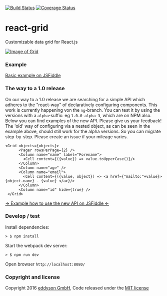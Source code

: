 [![Build Status](https://travis-ci.org/eddyson-de/react-grid.svg?branch=master)](https://travis-ci.org/eddyson-de/react-grid)
[![Coverage Status](https://coveralls.io/repos/github/eddyson-de/react-grid/badge.svg?branch=master)](https://coveralls.io/github/eddyson-de/react-grid?branch=master)

# react-grid
Customizable data grid for React.js

[![Image of Grid](https://cloud.githubusercontent.com/assets/5182212/20663384/9d9c547c-b557-11e6-806b-d7f6dd4c7549.png)](https://jsfiddle.net/dhfsk/2q1vh796/)
### Example

[Basic example on JSFiddle](https://jsfiddle.net/dhfsk/2q1vh796/)

### The way to a 1.0 release
On our way to a 1.0 release we are searching for a simple API which adheres to the "react-way" of declaratively 
configuring components. This work is currently happening von the `ng`-branch. You can test it by using the versions 
with a `alpha`-suffix: eg `1.0.0-alpha-3`, which are on NPM also. Below you can find examples of the new API. Please give us your feedback!
The 'old' way of configuring via a nested object, as can be seen in the example above, should still work for the alpha
versions. So you can migrate step-by-step. Please create an issue if your mileage varies.

```
<Grid objects={objects}>
      <Pager rowsPerPage={2} />
      <Column name="name" label="Forename">
        <Cell content={({value}) => value.toUpperCase()}/>  
      </Column>
      <Column name="age" />
      <Column name="email">
        <Cell content={({value, object}) => <a href={"mailto:"+value}>{object.name} - {value} </a>}/>
      </Column>
      <Column name="id" hide={true} />
 </Grid>
```
[-> Example how to use the new API on JSFiddle <-](https://jsfiddle.net/dhfsk/z29sf5ee/)


### Develop / test

Install dependencies:


```
> $ npm install
```

Start the webpack dev server:

```
> $ npm run dev
```

Open browser `http://localhost:8080/`

### Copyright and license

Copyright 2016 [eddyson GmbH](http://eddyson.de), Code released under the [MIT license](https://github.com/eddyson-de/react-grid/blob/master/LICENSE)
